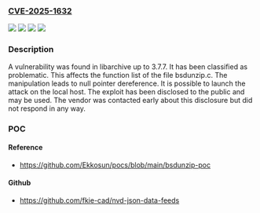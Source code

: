 ### [CVE-2025-1632](https://cve.mitre.org/cgi-bin/cvename.cgi?name=CVE-2025-1632)
![](https://img.shields.io/static/v1?label=Product&message=libarchive&color=blue)
![](https://img.shields.io/static/v1?label=Version&message=%3D%203.7.0%20&color=brighgreen)
![](https://img.shields.io/static/v1?label=Vulnerability&message=Denial%20of%20Service&color=brighgreen)
![](https://img.shields.io/static/v1?label=Vulnerability&message=NULL%20Pointer%20Dereference&color=brighgreen)

### Description

A vulnerability was found in libarchive up to 3.7.7. It has been classified as problematic. This affects the function list of the file bsdunzip.c. The manipulation leads to null pointer dereference. It is possible to launch the attack on the local host. The exploit has been disclosed to the public and may be used. The vendor was contacted early about this disclosure but did not respond in any way.

### POC

#### Reference
- https://github.com/Ekkosun/pocs/blob/main/bsdunzip-poc

#### Github
- https://github.com/fkie-cad/nvd-json-data-feeds

